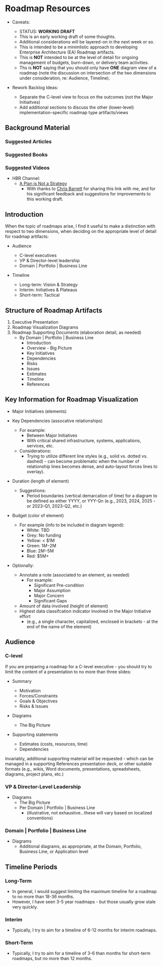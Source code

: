 
# Roadmap Resources

- Caveats:
  + STATUS: __WORKING DRAFT__
  + This is an early working draft of some thoughts. 
  + Additional considerations will be layered-on in the next week or so.
  + This is intended to be a minimlistic approach to developing Enterprise Architecture (EA) Roadmap artifacts.
  + This is __NOT__ intended to be at the level of detail for ongoing management of budgets, burn-down, or delivery team activities.
  + Ths is __NOT__ saying that you should only have __ONE__ diagram view of a roadmap (note the discussion on intersection of the two dimensions under consideration, re: Audience, Timeline).
  
- Rework Backlog Ideas:
  + Separate the C-level view to focus on the outcomes (not the Major Initiaitves)
  + Add additional sections to discuss the other (lower-level) implementation-specific roadmap type artifacts/views 


## Background Material

### Suggested Articles


### Suggested Books

### Suggested Videos

- HBR Channel: 
  + [A Plan is Not a Strategy](https://www.youtube.com/watch?v=iuYlGRnC7J8)
    * With thanks to [Chris Barrett](https://www.linkedin.com/in/cdbarrett/) for sharing this link with me, and for his significant feedback and suggestions for improvements to this working draft.



## Introduction

When the topic of roadmaps arise, I find it useful to make a distinction
with respect to two dimensions, when deciding on the appropriate level of detail 
for roadmap artifacts:

- Audience
  + C-level executives
  + VP & Director-level leadership
  + Domain | Portfolio | Business Line

- Timeline
  + Long-term: Vision & Strategy
  + Interim: Initiatives & Plateaus 
  + Short-term: Tactical


## Structure of Roadmap Artifacts

1. Executive Presentation
2. Roadmap Visualization Diagrams
3. Roadmap Supporting Documents (elaboration detail, as needed)
   - By Domain | Portfolio | Business Line
     * Introduction
     * Overview - Big Picture
     * Key Initiatives 
     * Dependencies
     * Risks
     * Issues
     * Estimates
     * Timeline
     * References


## Key Information for Roadmap Visualization

- Major Initiatives (elements)

- Key Dependencies (assocative relationships)
  + For example:
    * Between Major Initiatives
    * With critical shared infrastructure, systems, applications, services, etc.
  + Considerations:
    * Trying to utilize different line styles (e.g., solid vs. dotted vs. dashed) - can become problematic when the number of relationship lines becomes dense, and auto-layout forces lines to overlay).


- Duration (length of element)
  + Suggestions:
    * Period boundaries (vertical demarcation of time) for a diagram to be defined as either YYYY, or YYY-Qn (e.g., 2023, 2024, 2025 - or 2023-Q1, 2023-Q2, etc.)

- Budget (color of element)
  + For example (info to be included in diagram legend):
    * White: TBD
    * Grey: No funding
    * Yellow: < $1M
    * Green: $1M-$2M
    * Blue: $2M-$5M
    * Red: $5M+

- Optionally:
  + Annotate a note (associated to an element, as needed)
    * For example:
      * Significant Pre-condition
      * Major Assumption
      * Major Concern
      * Significant Gaps 
  + Amount of data involved (height of element)
  + Highest data classifcation indicator involved in the Major Initiative effort
    * (e.g., a single character, capitalized, enclosed in brackets - at the end of the name of the element)


## Audience

### C-level
If you are preparing a roadmap for a C-level executive - you should try to limit 
the content of a presentation to no more than three slides:

- Summary
  + Motivation
  + Forces/Constraints
  + Goals & Objectives
  + Risks & Issues

- Diagrams
  + The Big Picture

- Supporting statements 
  + Estimates (costs, resources, time)
  + Dependencies
  
Invariably, additional supporting material will be requested - which can be managed 
in a supporting References presentation deck, or other suitable formats (e.g.,
wikis, Word documents, presentations, spreadsheets, diagrams, project plans, etc.)


### VP & Director-Level Leadership

- Diagrams
  + The Big Picture
  + Per Domain | Portfolio | Business Line 
    * (illustrative, not exhaustive...these will vary based on localized conventions)


### Domain | Portfolio | Business Line

- Diagrams 
  + Additional diagrams, as appropriate, at the Domain, Portfolio, Business Line, or Application level 



## Timeline Periods


### Long-Term

- In general, I would suggest limiting the maximum timeline for a roadmap to no more than 18-36 months. 
- However, I have seen 3-5 year roadmaps - but those usually grow stale very quickly. 


### Interim

- Typically, I try to aim for a timeline of 6-12 months for interim roadmaps.


### Short-Term

- Typically, I try to aim for a timeline of 3-6 than months for short-term roadmaps, but no more than 12 months. 



